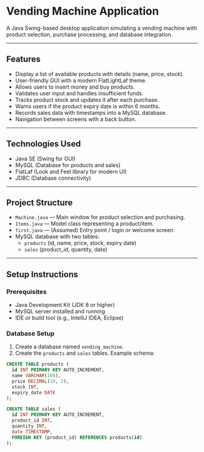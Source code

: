 # Vending Machine Application

A Java Swing-based desktop application simulating a vending machine with product selection, purchase processing, and database integration.

---

## Features

- Display a list of available products with details (name, price, stock).
- User-friendly GUI with a modern FlatLightLaf theme.
- Allows users to insert money and buy products.
- Validates user input and handles insufficient funds.
- Tracks product stock and updates it after each purchase.
- Warns users if the product expiry date is within 6 months.
- Records sales data with timestamps into a MySQL database.
- Navigation between screens with a back button.

---

## Technologies Used

- Java SE (Swing for GUI)
- MySQL (Database for products and sales)
- FlatLaf (Look and Feel library for modern UI)
- JDBC (Database connectivity)

---

## Project Structure

- `Machine.java` — Main window for product selection and purchasing.
- `Items.java` — Model class representing a product/item.
- `first.java` — (Assumed) Entry point / login or welcome screen.
- MySQL database with two tables:
  - `products` (id, name, price, stock, expiry date)
  - `sales` (product_id, quantity, date)

---

## Setup Instructions

### Prerequisites

- Java Development Kit (JDK 8 or higher)
- MySQL server installed and running
- IDE or build tool (e.g., IntelliJ IDEA, Eclipse)

### Database Setup

1. Create a database named `vending_machine`.
2. Create the `products` and `sales` tables. Example schema:

```sql
CREATE TABLE products (
  id INT PRIMARY KEY AUTO_INCREMENT,
  name VARCHAR(100),
  price DECIMAL(10, 2),
  stock INT,
  expiry_date DATE
);

CREATE TABLE sales (
  id INT PRIMARY KEY AUTO_INCREMENT,
  product_id INT,
  quantity INT,
  date TIMESTAMP,
  FOREIGN KEY (product_id) REFERENCES products(id)
);
